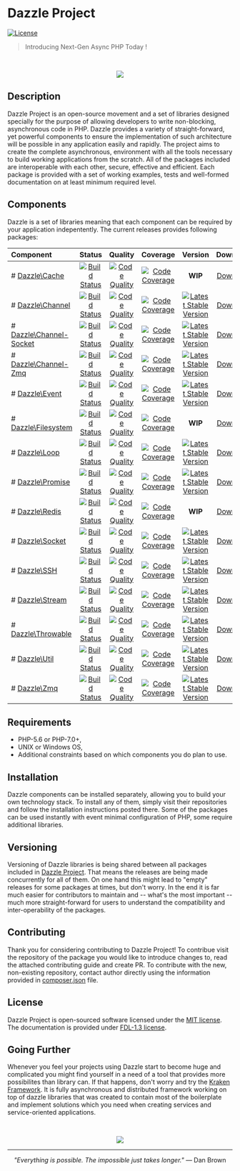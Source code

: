 # Dazzle Project

[![License](https://poser.pugx.org/kraken-php/framework/license)](https://packagist.org/packages/kraken-php/framework)

> Introducing Next-Gen Async PHP Today !

<br>
<p align="center">
<img src="https://github.com/dazzle-php/dazzle/blob/master/media/dazzle-github.png" />
</p>

## Description

Dazzle Project is an open-source movement and a set of libraries designed specially for the purpose of allowing developers to write non-blocking, asynchronous code in PHP. Dazzle provides a variety of straight-forward, yet powerful components to ensure the implementation of such architecture will be possible in any application easily and rapidly. The project aims to create the complete asynchronous, environment with all the tools necessary to build working applications from the scratch. All of the packages included are interoperable with each other, secure, effective and efficient. Each package is provided with a set of working examples, tests and well-formed documentation on at least minimum required level.

## Components

Dazzle is a set of libraries meaning that each component can be required by your application indepentently. The current releases provides following packages:

| Component | Status | Quality | Coverage | Version | Download |
| :--- | :---: | :---: | :---: | :---: | :---: |
| # [Dazzle\Cache](https://github.com/dazzle-php/cache) | [![Build Status](https://travis-ci.org/dazzle-php/cache.svg)](https://travis-ci.org/dazzle-php/cache) | [![Code Quality](https://scrutinizer-ci.com/g/dazzle-php/cache/badges/quality-score.png?b=master)](https://scrutinizer-ci.com/g/dazzle-php/cache/?branch=master) | [![Code Coverage](https://scrutinizer-ci.com/g/dazzle-php/cache/badges/coverage.png?b=master)](https://scrutinizer-ci.com/g/dazzle-php/cache/?branch=master) | __WIP__ | [Download](https://github.com/dazzle-php/cache/releases) |
| # [Dazzle\Channel](https://github.com/dazzle-php/channel) | [![Build Status](https://travis-ci.org/dazzle-php/channel.svg)](https://travis-ci.org/dazzle-php/channel) | [![Code Quality](https://scrutinizer-ci.com/g/dazzle-php/channel/badges/quality-score.png?b=master)](https://scrutinizer-ci.com/g/dazzle-php/channel/?branch=master) | [![Code Coverage](https://scrutinizer-ci.com/g/dazzle-php/channel/badges/coverage.png?b=master)](https://scrutinizer-ci.com/g/dazzle-php/channel/?branch=master) | [![Latest Stable Version](https://poser.pugx.org/dazzle-php/channel/v/stable)](https://packagist.org/packages/dazzle-php/channel) | [Download](https://github.com/dazzle-php/channel/releases) |
| # [Dazzle\Channel-Socket](https://github.com/dazzle-php/channel-socket) | [![Build Status](https://travis-ci.org/dazzle-php/channel-socket.svg)](https://travis-ci.org/dazzle-php/channel-socket) | [![Code Quality](https://scrutinizer-ci.com/g/dazzle-php/channel-socket/badges/quality-score.png?b=master)](https://scrutinizer-ci.com/g/dazzle-php/channel-socket/?branch=master) | [![Code Coverage](https://scrutinizer-ci.com/g/dazzle-php/channel-socket/badges/coverage.png?b=master)](https://scrutinizer-ci.com/g/dazzle-php/channel-socket/?branch=master) | [![Latest Stable Version](https://poser.pugx.org/dazzle-php/channel-socket/v/stable)](https://packagist.org/packages/dazzle-php/channel-socket) | [Download](https://github.com/dazzle-php/channel-socket/releases) |
| # [Dazzle\Channel-Zmq](https://github.com/dazzle-php/channel-zmq) | [![Build Status](https://travis-ci.org/dazzle-php/channel-zmq.svg)](https://travis-ci.org/dazzle-php/channel-zmq) | [![Code Quality](https://scrutinizer-ci.com/g/dazzle-php/channel-zmq/badges/quality-score.png?b=master)](https://scrutinizer-ci.com/g/dazzle-php/channel-zmq/?branch=master) | [![Code Coverage](https://scrutinizer-ci.com/g/dazzle-php/channel-zmq/badges/coverage.png?b=master)](https://scrutinizer-ci.com/g/dazzle-php/channel-zmq/?branch=master) | [![Latest Stable Version](https://poser.pugx.org/dazzle-php/channel-zmq/v/stable)](https://packagist.org/packages/dazzle-php/channel-zmq) | [Download](https://github.com/dazzle-php/channel-zmq/releases) |
| # [Dazzle\Event](https://github.com/dazzle-php/event) | [![Build Status](https://travis-ci.org/dazzle-php/event.svg)](https://travis-ci.org/dazzle-php/event) | [![Code Quality](https://scrutinizer-ci.com/g/dazzle-php/event/badges/quality-score.png?b=master)](https://scrutinizer-ci.com/g/dazzle-php/event/?branch=master) | [![Code Coverage](https://scrutinizer-ci.com/g/dazzle-php/event/badges/coverage.png?b=master)](https://scrutinizer-ci.com/g/dazzle-php/event/?branch=master) | [![Latest Stable Version](https://poser.pugx.org/dazzle-php/event/v/stable)](https://packagist.org/packages/dazzle-php/event) | [Download](https://github.com/dazzle-php/event/releases) |
| # [Dazzle\Filesystem](https://github.com/dazzle-php/filesystem) | [![Build Status](https://travis-ci.org/dazzle-php/filesystem.svg)](https://travis-ci.org/dazzle-php/filesystem) | [![Code Quality](https://scrutinizer-ci.com/g/dazzle-php/filesystem/badges/quality-score.png?b=master)](https://scrutinizer-ci.com/g/dazzle-php/filesystem/?branch=master) | [![Code Coverage](https://scrutinizer-ci.com/g/dazzle-php/filesystem/badges/coverage.png?b=master)](https://scrutinizer-ci.com/g/dazzle-php/filesystem/?branch=master) | __WIP__ | [Download](https://github.com/dazzle-php/filesystem/releases) |
| # [Dazzle\Loop](https://github.com/dazzle-php/loop) | [![Build Status](https://travis-ci.org/dazzle-php/loop.svg)](https://travis-ci.org/dazzle-php/loop) | [![Code Quality](https://scrutinizer-ci.com/g/dazzle-php/loop/badges/quality-score.png?b=master)](https://scrutinizer-ci.com/g/dazzle-php/loop/?branch=master) | [![Code Coverage](https://scrutinizer-ci.com/g/dazzle-php/loop/badges/coverage.png?b=master)](https://scrutinizer-ci.com/g/dazzle-php/loop/?branch=master) | [![Latest Stable Version](https://poser.pugx.org/dazzle-php/loop/v/stable)](https://packagist.org/packages/dazzle-php/loop) | [Download](https://github.com/dazzle-php/loop/releases) |
| # [Dazzle\Promise](https://github.com/dazzle-php/promise) | [![Build Status](https://travis-ci.org/dazzle-php/promise.svg)](https://travis-ci.org/dazzle-php/promise) | [![Code Quality](https://scrutinizer-ci.com/g/dazzle-php/promise/badges/quality-score.png?b=master)](https://scrutinizer-ci.com/g/dazzle-php/promise/?branch=master) | [![Code Coverage](https://scrutinizer-ci.com/g/dazzle-php/promise/badges/coverage.png?b=master)](https://scrutinizer-ci.com/g/dazzle-php/promise/?branch=master) | [![Latest Stable Version](https://poser.pugx.org/dazzle-php/promise/v/stable)](https://packagist.org/packages/dazzle-php/promise) | [Download](https://github.com/dazzle-php/promise/releases) |
| # [Dazzle\Redis](https://github.com/dazzle-php/redis) | [![Build Status](https://travis-ci.org/dazzle-php/redis.svg)](https://travis-ci.org/dazzle-php/redis) | [![Code Quality](https://scrutinizer-ci.com/g/dazzle-php/redis/badges/quality-score.png?b=master)](https://scrutinizer-ci.com/g/dazzle-php/redis/?branch=master) | [![Code Coverage](https://scrutinizer-ci.com/g/dazzle-php/redis/badges/coverage.png?b=master)](https://scrutinizer-ci.com/g/dazzle-php/redis/?branch=master) | __WIP__ | [Download](https://github.com/dazzle-php/redis/releases) |
| # [Dazzle\Socket](https://github.com/dazzle-php/socket) | [![Build Status](https://travis-ci.org/dazzle-php/socket.svg)](https://travis-ci.org/dazzle-php/socket) | [![Code Quality](https://scrutinizer-ci.com/g/dazzle-php/socket/badges/quality-score.png?b=master)](https://scrutinizer-ci.com/g/dazzle-php/socket/?branch=master) | [![Code Coverage](https://scrutinizer-ci.com/g/dazzle-php/socket/badges/coverage.png?b=master)](https://scrutinizer-ci.com/g/dazzle-php/socket/?branch=master) | [![Latest Stable Version](https://poser.pugx.org/dazzle-php/socket/v/stable)](https://packagist.org/packages/dazzle-php/socket) | [Download](https://github.com/dazzle-php/socket/releases) |
| # [Dazzle\SSH](https://github.com/dazzle-php/ssh) | [![Build Status](https://travis-ci.org/dazzle-php/ssh.svg)](https://travis-ci.org/dazzle-php/ssh) | [![Code Quality](https://scrutinizer-ci.com/g/dazzle-php/ssh/badges/quality-score.png?b=master)](https://scrutinizer-ci.com/g/dazzle-php/ssh/?branch=master) | [![Code Coverage](https://scrutinizer-ci.com/g/dazzle-php/ssh/badges/coverage.png?b=master)](https://scrutinizer-ci.com/g/dazzle-php/ssh/?branch=master) | [![Latest Stable Version](https://poser.pugx.org/dazzle-php/ssh/v/stable)](https://packagist.org/packages/dazzle-php/ssh) | [Download](https://github.com/dazzle-php/ssh/releases) |
| # [Dazzle\Stream](https://github.com/dazzle-php/stream) | [![Build Status](https://travis-ci.org/dazzle-php/stream.svg)](https://travis-ci.org/dazzle-php/stream) | [![Code Quality](https://scrutinizer-ci.com/g/dazzle-php/stream/badges/quality-score.png?b=master)](https://scrutinizer-ci.com/g/dazzle-php/stream/?branch=master) | [![Code Coverage](https://scrutinizer-ci.com/g/dazzle-php/stream/badges/coverage.png?b=master)](https://scrutinizer-ci.com/g/dazzle-php/stream/?branch=master) | [![Latest Stable Version](https://poser.pugx.org/dazzle-php/stream/v/stable)](https://packagist.org/packages/dazzle-php/stream) | [Download](https://github.com/dazzle-php/stream/releases) |
| # [Dazzle\Throwable](https://github.com/dazzle-php/throwable) | [![Build Status](https://travis-ci.org/dazzle-php/throwable.svg)](https://travis-ci.org/dazzle-php/throwable) | [![Code Quality](https://scrutinizer-ci.com/g/dazzle-php/throwable/badges/quality-score.png?b=master)](https://scrutinizer-ci.com/g/dazzle-php/throwable/?branch=master) | [![Code Coverage](https://scrutinizer-ci.com/g/dazzle-php/throwable/badges/coverage.png?b=master)](https://scrutinizer-ci.com/g/dazzle-php/throwable/?branch=master) | [![Latest Stable Version](https://poser.pugx.org/dazzle-php/throwable/v/stable)](https://packagist.org/packages/dazzle-php/throwable) | [Download](https://github.com/dazzle-php/throwable/releases) |
| # [Dazzle\Util](https://github.com/dazzle-php/util) | [![Build Status](https://travis-ci.org/dazzle-php/util.svg)](https://travis-ci.org/dazzle-php/util) | [![Code Quality](https://scrutinizer-ci.com/g/dazzle-php/util/badges/quality-score.png?b=master)](https://scrutinizer-ci.com/g/dazzle-php/util/?branch=master) | [![Code Coverage](https://scrutinizer-ci.com/g/dazzle-php/util/badges/coverage.png?b=master)](https://scrutinizer-ci.com/g/dazzle-php/util/?branch=master) | [![Latest Stable Version](https://poser.pugx.org/dazzle-php/util/v/stable)](https://packagist.org/packages/dazzle-php/util) | [Download](https://github.com/dazzle-php/util/releases) |
| # [Dazzle\Zmq](https://github.com/dazzle-php/zmq) | [![Build Status](https://travis-ci.org/dazzle-php/zmq.svg)](https://travis-ci.org/dazzle-php/zmq) | [![Code Quality](https://scrutinizer-ci.com/g/dazzle-php/zmq/badges/quality-score.png?b=master)](https://scrutinizer-ci.com/g/dazzle-php/zmq/?branch=master) | [![Code Coverage](https://scrutinizer-ci.com/g/dazzle-php/zmq/badges/coverage.png?b=master)](https://scrutinizer-ci.com/g/dazzle-php/zmq/?branch=master) | [![Latest Stable Version](https://poser.pugx.org/dazzle-php/zmq/v/stable)](https://packagist.org/packages/dazzle-php/zmq) | [Download](https://github.com/dazzle-php/zmq/releases) |

## Requirements

* PHP-5.6 or PHP-7.0+,
* UNIX or Windows OS,
* Additional constraints based on which components you do plan to use.

## Installation

Dazzle components can be installed separately, allowing you to build your own technology stack. To install any of them, simply visit their repositories and follow the installation instructions posted there. Some of the packages can be used instantly with event minimal configuration of PHP, some require additional libraries.

## Versioning

Versioning of Dazzle libraries is being shared between all packages included in [Dazzle Project](https://github.com/dazzle-php/dazzle). That means the releases are being made concurrently for all of them. On one hand this might lead to "empty" releases for some packages at times, but don't worry. In the end it is far much easier for contributors to maintain and -- what's the most important -- much more straight-forward for users to understand the compatibility and inter-operability of the packages.

## Contributing

Thank you for considering contributing to Dazzle Project! To contribue visit the repository of the package you would like to introduce changes to, read the attached contributing guide and create PR. To contribute with the new, non-existing repository, contact author directly using the information provided in [composer.json](https://github.com/dazzle-php/dazzle/blob/master/composer.json) file.

## License

Dazzle Project is open-sourced software licensed under the [MIT license](http://opensource.org/licenses/MIT). The documentation is provided under [FDL-1.3 license](https://www.gnu.org/licenses/fdl-1.3.en.html).

## Going Further

Whenever you feel your projects using Dazzle start to become huge and complicated you might find yourself in a need of a tool that provides more possibilites than library can. If that happens, don't worry and try the [Kraken Framework](https://github.com/kraken-php/framework). It is fully asynchronous and distributed framework working on top of dazzle libraries that was created to contain most of the boilerplate and implement solutions which you need when creating services and service-oriented applications.

<br>
<p align="center">
<img src="https://github.com/dazzle-php/dazzle/blob/master/media/kraken-github.png" />
</p>

<hr>
<p align="center">
<i>"Everything is possible. The impossible just takes longer."</i> ― Dan Brown
</p>
